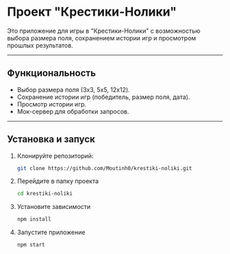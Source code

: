 # Проект "Крестики-Нолики"

Это приложение для игры в "Крестики-Нолики" с возможностью выбора размера поля, сохранением истории игр и просмотром прошлых результатов.

---

## Функциональность

- Выбор размера поля (3x3, 5x5, 12x12).
- Сохранение истории игр (победитель, размер поля, дата).
- Просмотр истории игр.
- Мок-сервер для обработки запросов.

---

## Установка и запуск

1. Клонируйте репозиторий:
   ```bash
   git clone https://github.com/Moutinh0/krestiki-noliki.git

2. Перейдите в папку проекта
    ```bash
    cd krestiki-noliki

3. Установите зависимости
    ```bash
    npm install

4. Запустите приложение
    ```bash
    npm start